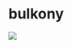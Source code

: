 # bulkony

[![](https://travis-ci.com/ttskch/bulkony.svg?token=RgBsAJmLBg1voxyGy5kM&branch=main&status=created)](https://travis-ci.com/github/ttskch/bulkony)
